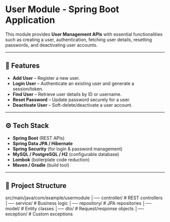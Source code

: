 # User Module - Spring Boot Application

This module provides **User Management APIs** with essential functionalities such as creating a user, authentication, fetching user details, resetting passwords, and deactivating user accounts.

---

## 🚀 Features
- **Add User** – Register a new user.
- **Login User** – Authenticate an existing user and generate a session/token.
- **Find User** – Retrieve user details by ID or username.
- **Reset Password** – Update password securely for a user.
- **Deactivate User** – Soft-delete/deactivate a user account.

---

## ⚙️ Tech Stack
- **Spring Boot** (REST APIs)
- **Spring Data JPA / Hibernate**
- **Spring Security** (for login & password management)
- **MySQL / PostgreSQL / H2** (configurable database)
- **Lombok** (boilerplate code reduction)
- **Maven / Gradle** (build tool)

---

## 📂 Project Structure
src/main/java/com/example/usermodule
│── controller/ # REST controllers
│── service/ # Business logic
│── repository/ # JPA repositories
│── model/ # Entity classes
│── dto/ # Request/response objects
│── exception/ # Custom exceptions
